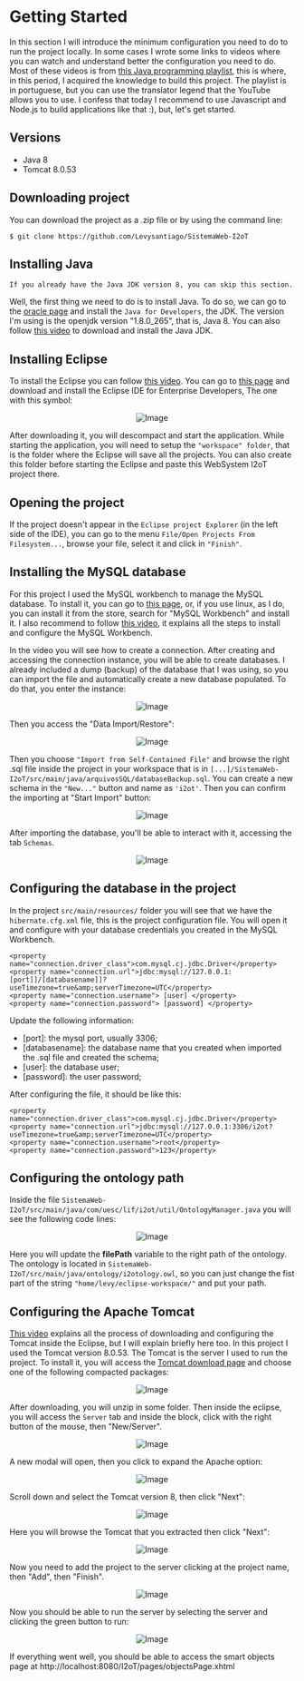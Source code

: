 # Getting Started

In this section I will introduce the minimum configuration you need to do to run the project locally. In some cases I wrote some links to videos where you can watch and understand better the configuration you need to do. Most of these videos is from [this Java programming playlist](https://www.youtube.com/playlist?list=PL_GwGUsBlNyfI0W3ggfffhBdJUqB4981Z), this is where, in this period, I acquired the knowledge to build this project. The playlist is in portuguese, but you can use the translator legend that the YouTube allows you to use. I confess that today I recommend to use Javascript and Node.js to build applications like that :), but, let's get started.

## Versions

- Java 8
- Tomcat 8.0.53

## Downloading project

You can download the project as a .zip file or by using the command line:

```
$ git clone https://github.com/Levysantiago/SistemaWeb-I2oT
```

## Installing Java

`If you already have the Java JDK version 8, you can skip this section.`

Well, the first thing we need to do is to install Java. To do so, we can go to the [oracle page](https://www.oracle.com/java/technologies/javase/javase-jdk8-downloads.html) and install the `Java for Developers`, the JDK. The version I'm using is the openjdk version "1.8.0_265", that is, Java 8. You can also follow [this video](https://www.youtube.com/watch?v=JGDiGDPIbnM&list=PL_GwGUsBlNyfI0W3ggfffhBdJUqB4981Z&index=2&ab_channel=S%C3%A9rgioRobertoDelfino) to download and install the Java JDK.

## Installing Eclipse

To install the Eclipse you can follow [this video](https://www.youtube.com/watch?v=vT6l-3iNpNE&list=PL_GwGUsBlNyfI0W3ggfffhBdJUqB4981Z&index=3&ab_channel=S%C3%A9rgioRobertoDelfino).
You can go to [this page](https://www.eclipse.org/downloads/packages/) and download and install the Eclipse IDE for Enterprise Developers, The one with this symbol:

<div align="center">
    <img src="https://i.imgur.com/mhlALwe.png" alt="Image"/>
</div>

After downloading it, you will descompact and start the application. While starting the application, you will need to setup the `"workspace" folder`, that is the folder where the Eclipse will save all the projects. You can also create this folder before starting the Eclipse and paste this WebSystem I2oT project there.

## Opening the project

If the project doesn't appear in the `Eclipse project Explorer` (in the left side of the IDE), you can go to the menu `File/Open Projects From Filesystem...`, browse your file, select it and click in `"Finish"`.

## Installing the MySQL database

For this project I used the MySQL workbench to manage the MySQL database. To install it, you can go to [this page](https://www.mysql.com/products/workbench/), or, if you use linux, as I do, you can install it from the store, search for "MySQL Workbench" and install it. I also recommend to follow [this video](https://www.youtube.com/watch?v=YNhhf_N_qZU&list=PL_GwGUsBlNyfI0W3ggfffhBdJUqB4981Z&index=5&ab_channel=S%C3%A9rgioRobertoDelfino), it explains all the steps to install and configure the MySQL Workbench.

In the video you will see how to create a connection. After creating and accessing the connection instance, you will be able to create databases. I already included a dump (backup) of the database that I was using, so you can import the file and automatically create a new database populated. To do that, you enter the instance:

<div align="center">
    <img src="https://i.imgur.com/3WGlFqj.png" alt="Image"/>
</div>

Then you access the "Data Import/Restore":

<div align="center">
    <img src="https://i.imgur.com/B9lBE1K.png" alt="Image"/>
</div>

Then you choose `"Import from Self-Contained File"` and browse the right .sql file inside the project in your workspace that is in `[...]/SistemaWeb-I2oT/src/main/java/arquivosSQL/databaseBackup.sql`. You can create a new schema in the `"New..."` button and name as `'i2ot'`. Then you can confirm the importing at "Start Import" button:

<div align="center">
    <img src="https://i.imgur.com/TzQbpnR.png" alt="Image"/>
</div>

After importing the database, you'll be able to interact with it, accessing the tab `Schemas`.

<div align="center">
    <img src="https://i.imgur.com/qUqzBxY.png" alt="Image"/>
</div>

## Configuring the database in the project

In the project `src/main/resources/` folder you will see that we have the `hibernate.cfg.xml` file, this is the project configuration file. You will open it and configure with your database credentials you created in the MySQL Workbench.

```
<property name="connection.driver_class">com.mysql.cj.jdbc.Driver</property>
<property name="connection.url">jdbc:mysql://127.0.0.1:[port]]/[databasename]]?useTimezone=true&amp;serverTimezone=UTC</property>
<property name="connection.username"> [user] </property>
<property name="connection.password"> [password] </property>
```

Update the following information:

- \[port\]: the mysql port, usually 3306;
- \[databasename\]: the database name that you created when imported the .sql file and created the schema;
- \[user\]: the database user;
- \[password\]: the user password;

After configuring the file, it should be like this:

```
<property name="connection.driver_class">com.mysql.cj.jdbc.Driver</property>
<property name="connection.url">jdbc:mysql://127.0.0.1:3306/i2ot?useTimezone=true&amp;serverTimezone=UTC</property>
<property name="connection.username">root</property>
<property name="connection.password">123</property>
```

## Configuring the ontology path

Inside the file `SistemaWeb-I2oT/src/main/java/com/uesc/lif/i2ot/util/OntologyManager.java` you will see the following code lines:

<div align="center">
    <img src="https://i.imgur.com/1vOs2PJ.png" alt="Image"/>
</div>

Here you will update the **filePath** variable to the right path of the ontology. The ontology is located in `SistemaWeb-I2oT/src/main/java/ontology/i2otology.owl`, so you can just change the fist part of the string `"home/levy/eclipse-workspace/"` and put your path.

## Configuring the Apache Tomcat

[This video](https://www.youtube.com/watch?v=aJ7kdjzIVcw&list=PL_GwGUsBlNyfI0W3ggfffhBdJUqB4981Z&index=32&ab_channel=S%C3%A9rgioRobertoDelfino) explains all the process of downloading and configuring the Tomcat inside the Eclipse, but I will explain briefly here too. In this project I used the Tomcat version 8.0.53.
The Tomcat is the server I used to run the project. To install it, you will access the [Tomcat download page](https://archive.apache.org/dist/tomcat/tomcat-8/v8.0.53/bin/) and choose one of the following compacted packages:

<div align="center">
    <img src="https://i.imgur.com/BLhZ8bp.png" alt="Image"/>
</div>

After downloading, you will unzip in some folder. Then inside the eclipse, you will access the `Server` tab and inside the block, click with the right button of the mouse, then "New/Server".

<div align="center">
    <img src="https://i.imgur.com/IFq2uTl.png" alt="Image"/>
</div>

A new modal will open, then you click to expand the Apache option:

<div align="center">
    <img src="https://i.imgur.com/0keiJRt.png" alt="Image"/>
</div>

Scroll down and select the Tomcat version 8, then click "Next":

<div align="center">
    <img src="https://i.imgur.com/HScxqS3.png" alt="Image"/>
</div>

Here you will browse the Tomcat that you extracted then click "Next":

<div align="center">
    <img src="https://i.imgur.com/Bg5psNa.png" alt="Image"/>
</div>

Now you need to add the project to the server clicking at the project name, then "Add", then "Finish".

<div align="center">
    <img src="https://i.imgur.com/5kLlrgp.png" alt="Image"/>
</div>

Now you should be able to run the server by selecting the server and clicking the green button to run:

<div align="center">
    <img src="https://i.imgur.com/uT51qLI.png" alt="Image"/>
</div>

If everything went well, you should be able to access the smart objects page at http://localhost:8080/I2oT/pages/objectsPage.xhtml
